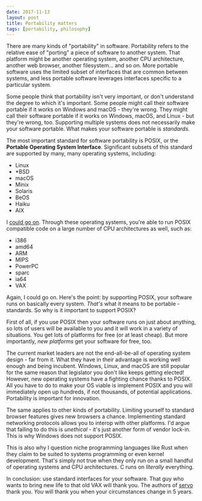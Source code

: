 ```yaml
---
date: 2017-11-13
layout: post
title: Portability matters
tags: [portability, philosophy]
---
```


There are many kinds of "portability" in software. Portability refers to the
relative ease of "porting" a piece of software to another system. That
platform might be another operating system, another CPU architecture, another
web browser, another filesystem... and so on. More portable software uses the
limited subset of interfaces that are common between systems, and less portable
software leverages interfaces specific to a particular system.

Some people think that portability isn't very important, or don't understand the
degree to which it's important. Some people might call their software portable
if it works on Windows and macOS - they're wrong. They might call their software
portable if it works on Windows, macOS, and Linux - but they're wrong, too.
Supporting multiple systems does not necessarily make your software portable.
What makes your software portable is *standards*.

The most important standard for software portability is POSIX, or the **Portable
Operating System Interface**. Significant subsets of this standard are supported
by many, many operating systems, including:

- Linux
- *BSD
- macOS
- Minix
- Solaris
- BeOS
- Haiku
- AIX

I [could go
on](https://en.wikipedia.org/wiki/POSIX#POSIX-oriented_operating_systems).
Through these operating systems, you're able to run POSIX compatible code on a
large number of CPU architectures as well, such as:

- i386
- amd64
- ARM
- MIPS
- PowerPC
- sparc
- ia64
- VAX

Again, I could go on. Here's the point: by supporting POSIX, your software runs
on basically every system. *That's* what it means to be portable - standards.
So why is it important to support POSIX?

First of all, if you use POSIX then your software runs on just about anything,
so lots of users will be available to you and it will work in a variety of
situations. You get lots of platforms for free (or at least cheap). But more
importantly, *new platforms* get your software for free, too.

The current market leaders are not the end-all-be-all of operating system
design - far from it. What they have in their advantage is working well enough
and being incubent. Windows, Linux, and macOS are still popular for the same
reason that legislator you don't like keeps getting elected! However, new
operating systems have a fighting chance thanks to POSIX. All you have to do to
make your OS viable is implement POSIX and you will immediately open up
hundreds, if not thousands, of potential applications. Portability is important
for innovation.

The same applies to other kinds of portability. Limiting yourself to standard
browser features gives new browsers a chance. Implementing standard networking
protocols allows you to interop with other platforms. I'd argue that failing to
do this is *unethical* - it's just another form of vendor lock-in. This is why
Windows does not support POSIX.

This is also why I question niche programming languages like Rust when they
claim to be suited to systems programming or even kernel development. That's
simply not true when they only run on a small handful of operating systems and
CPU architectures. C runs on *literally* everything.

In conclusion: use standard interfaces for your software. That guy who wants to
bring new life to that old VAX will thank you. The authors of
[servo](https://servo.org/) thank you. *You* will thank you when your
circumstances change in 5 years.
